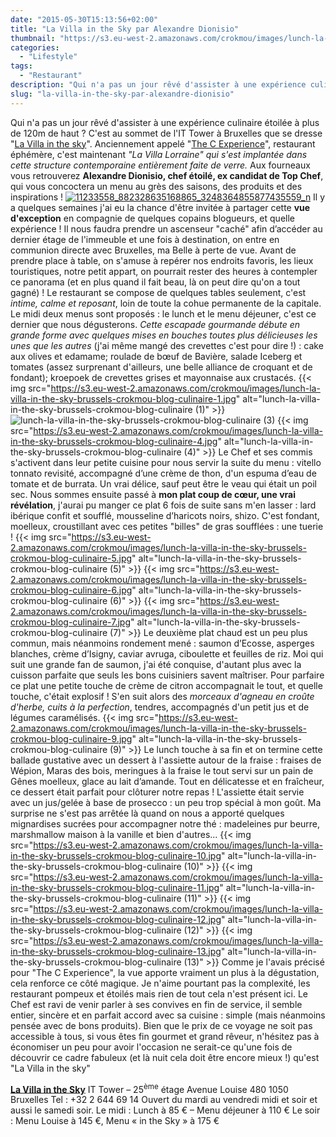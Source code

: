 ```yaml
---
date: "2015-05-30T15:13:56+02:00"
title: "La Villa in the Sky par Alexandre Dionisio"
thumbnail: "https://s3.eu-west-2.amazonaws.com/crokmou/images/lunch-la-villa-in-the-sky-brussels-crokmou-blog-culinaire-8.jpg"
categories:
  - "Lifestyle"
tags:
  - "Restaurant"
description: "Qui n'a pas un jour rêvé d'assister à une expérience culinaire étoilée à plus de 120m de haut ? C'est à Bruxelles que se dresse \"La Villa in the sky\"."
slug: "la-villa-in-the-sky-par-alexandre-dionisio"
---
```


Qui n'a pas un jour rêvé d'assister à une expérience culinaire étoilée à plus de 120m de haut ? C'est au sommet de l'IT Tower à Bruxelles que se dresse "[La Villa in the sky](http://www.lavillainthesky.be/)". Anciennement appelé "[The C Experience](https://crokmou.com/the-c-experience-bruxelles-ma-belle/)", restaurant éphémère, c'est maintenant _"La Villa Lorraine" qui s'est implantée dans cette structure contemporaine entièrement faite de verre._ Aux fourneaux vous retrouverez **Alexandre Dionisio, chef étoilé, ex candidat de Top Chef**, qui vous concoctera un menu au grès des saisons, des produits et des inspirations ! [![11233558_882328635168865_3248364855877435559_n](https://s3.eu-west-2.amazonaws.com/crokmou/images/11233558_882328635168865_3248364855877435559_n.jpg)](https://s3.eu-west-2.amazonaws.com/crokmou/images/11233558_882328635168865_3248364855877435559_n.jpg) Il y a quelques semaines j'ai eu la chance d'être invitée à partager cette **vue d'exception** en compagnie de quelques copains blogueurs, et quelle expérience ! Il nous faudra prendre un ascenseur "caché" afin d’accéder au dernier étage de l'immeuble et une fois à destination, on entre en communion directe avec Bruxelles, ma Belle à perte de vue. Avant de prendre place à table, on s'amuse à repérer nos endroits favoris, les lieux touristiques, notre petit appart, on pourrait rester des heures à contempler ce panorama (et en plus quand il fait beau, là on peut dire qu'on a tout gagné) ! Le restaurant se compose de quelques tables seulement, c'est _intime, calme et reposant_, loin de toute la cohue permanente de la capitale. Le midi deux menus sont proposés : le lunch et le menu déjeuner, c'est ce dernier que nous dégusterons. _Cette escapade gourmande débute en grande forme avec quelques mises en bouches toutes plus délicieuses les unes que les autres_ (j'ai même mangé des crevettes c'est pour dire !) : cake aux olives et edamame; roulade de bœuf de Bavière, salade Iceberg et tomates (assez surprenant d'ailleurs, une belle alliance de croquant et de fondant); kroepoek de crevettes grises et mayonnaise aux crustacés. {{< img src="https://s3.eu-west-2.amazonaws.com/crokmou/images/lunch-la-villa-in-the-sky-brussels-crokmou-blog-culinaire-1.jpg" alt="lunch-la-villa-in-the-sky-brussels-crokmou-blog-culinaire (1)" >}}![lunch-la-villa-in-the-sky-brussels-crokmou-blog-culinaire (3)](https://s3.eu-west-2.amazonaws.com/crokmou/images/lunch-la-villa-in-the-sky-brussels-crokmou-blog-culinaire-3.jpg) {{< img src="https://s3.eu-west-2.amazonaws.com/crokmou/images/lunch-la-villa-in-the-sky-brussels-crokmou-blog-culinaire-4.jpg" alt="lunch-la-villa-in-the-sky-brussels-crokmou-blog-culinaire (4)" >}} Le Chef et ses commis s'activent dans leur petite cuisine pour nous servir la suite du menu : vitello tonnato revisité, accompagné d’une crème de thon, d'un espuma d’eau de tomate et de burrata. Un vrai délice, sauf peut être le veau qui était un poil sec. Nous sommes ensuite passé à **mon plat coup de cœur, une vrai révélation**, j'aurai pu manger ce plat 6 fois de suite sans m'en lasser : lard ibérique confit et soufflé, mousseline d’haricots noirs, shizo. C'est fondant, moelleux, croustillant avec ces petites "billes" de gras soufflées : une tuerie ! {{< img src="https://s3.eu-west-2.amazonaws.com/crokmou/images/lunch-la-villa-in-the-sky-brussels-crokmou-blog-culinaire-5.jpg" alt="lunch-la-villa-in-the-sky-brussels-crokmou-blog-culinaire (5)" >}} {{< img src="https://s3.eu-west-2.amazonaws.com/crokmou/images/lunch-la-villa-in-the-sky-brussels-crokmou-blog-culinaire-6.jpg" alt="lunch-la-villa-in-the-sky-brussels-crokmou-blog-culinaire (6)" >}} {{< img src="https://s3.eu-west-2.amazonaws.com/crokmou/images/lunch-la-villa-in-the-sky-brussels-crokmou-blog-culinaire-7.jpg" alt="lunch-la-villa-in-the-sky-brussels-crokmou-blog-culinaire (7)" >}} Le deuxième plat chaud est un peu plus commun, mais néanmoins rondement mené : saumon d’Ecosse, asperges blanches, crème d’Isigny, caviar avruga, ciboulette et feuilles de riz. Moi qui suit une grande fan de saumon, j'ai été conquise, d'autant plus avec la cuisson parfaite que seuls les bons cuisiniers savent maîtriser. Pour parfaire ce plat une petite touche de crème de citron accompagnait le tout, et quelle touche, c'était explosif ! S'en suit alors des _morceaux d'agneau en croûte d'herbe, cuits à la perfection_, tendres, accompagnés d'un petit jus et de légumes caramélisés. {{< img src="https://s3.eu-west-2.amazonaws.com/crokmou/images/lunch-la-villa-in-the-sky-brussels-crokmou-blog-culinaire-9.jpg" alt="lunch-la-villa-in-the-sky-brussels-crokmou-blog-culinaire (9)" >}} Le lunch touche à sa fin et on termine cette ballade gustative avec un dessert à l'assiette autour de la fraise : fraises de Wépion, Maras des bois, meringues à la fraise le tout servi sur un pain de Gênes moelleux, glace au lait d’amande. Tout en délicatesse et en fraîcheur, ce dessert était parfait pour clôturer notre repas ! L'assiette était servie avec un jus/gelée à base de prosecco : un peu trop spécial à mon goût. Ma surprise ne s'est pas arrêtée là quand on nous a apporté quelques mignardises sucrées pour accompagner notre thé : madeleines pur beurre, marshmallow maison à la vanille et bien d'autres... {{< img src="https://s3.eu-west-2.amazonaws.com/crokmou/images/lunch-la-villa-in-the-sky-brussels-crokmou-blog-culinaire-10.jpg" alt="lunch-la-villa-in-the-sky-brussels-crokmou-blog-culinaire (10)" >}} {{< img src="https://s3.eu-west-2.amazonaws.com/crokmou/images/lunch-la-villa-in-the-sky-brussels-crokmou-blog-culinaire-11.jpg" alt="lunch-la-villa-in-the-sky-brussels-crokmou-blog-culinaire (11)" >}} {{< img src="https://s3.eu-west-2.amazonaws.com/crokmou/images/lunch-la-villa-in-the-sky-brussels-crokmou-blog-culinaire-12.jpg" alt="lunch-la-villa-in-the-sky-brussels-crokmou-blog-culinaire (12)" >}} {{< img src="https://s3.eu-west-2.amazonaws.com/crokmou/images/lunch-la-villa-in-the-sky-brussels-crokmou-blog-culinaire-13.jpg" alt="lunch-la-villa-in-the-sky-brussels-crokmou-blog-culinaire (13)" >}} Comme je l'avais précisé pour "The C Experience", la vue apporte vraiment un plus à la dégustation, cela renforce ce côté magique. Je n'aime pourtant pas la complexité, les restaurant pompeux et étoilés mais rien de tout cela n'est présent ici. Le Chef est ravi de venir parler à ses convives en fin de service, il semble entier, sincère et en parfait accord avec sa cuisine : simple (mais néanmoins pensée avec de bons produits). Bien que le prix de ce voyage ne soit pas accessible à tous, si vous êtes fin gourmet et grand rêveur, n'hésitez pas à économiser un peu pour avoir l'occasion ne serait-ce qu'une fois de découvrir ce cadre fabuleux (et là nuit cela doit être encore mieux !) qu'est "La Villa in the sky"

[**La Villa in the Sky**](http://www.lavillainthesky.be/) IT Tower – 25<sup>ème</sup> étage Avenue Louise 480 1050 Bruxelles Tel : +32 2 644 69 14 Ouvert du mardi au vendredi midi et soir et aussi le samedi soir. Le midi : Lunch à 85 € – Menu déjeuner à 110 € Le soir : Menu Louise à 145 €, Menu « in the Sky » à 175 €